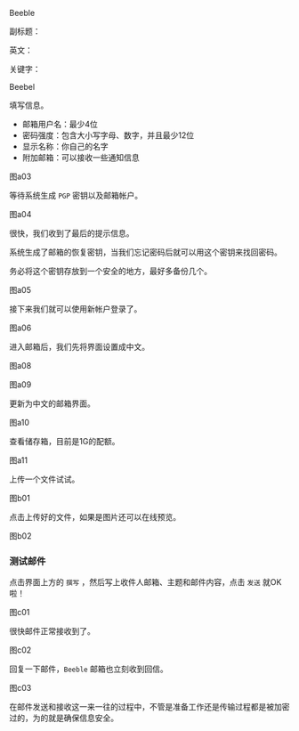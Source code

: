 Beeble

副标题：

英文：

关键字：



Beebel





填写信息。

* 邮箱用户名：最少4位
* 密码强度：包含大小写字母、数字，并且最少12位
* 显示名称：你自己的名字
* 附加邮箱：可以接收一些通知信息

图a03



等待系统生成 `PGP` 密钥以及邮箱帐户。

图a04



很快，我们收到了最后的提示信息。

系统生成了邮箱的恢复密钥，当我们忘记密码后就可以用这个密钥来找回密码。

务必将这个密钥存放到一个安全的地方，最好多备份几个。

图a05



接下来我们就可以使用新帐户登录了。

图a06



进入邮箱后，我们先将界面设置成中文。

图a08

图a09



更新为中文的邮箱界面。

图a10



查看储存箱，目前是1G的配额。

图a11



上传一个文件试试。

图b01



点击上传好的文件，如果是图片还可以在线预览。

图b02



### 测试邮件

点击界面上方的 `撰写` ，然后写上收件人邮箱、主题和邮件内容，点击 `发送` 就OK啦！

图c01



很快邮件正常接收到了。

图c02



回复一下邮件，`Beeble` 邮箱也立刻收到回信。

图c03



在邮件发送和接收这一来一往的过程中，不管是准备工作还是传输过程都是被加密过的，为的就是确保信息安全。



